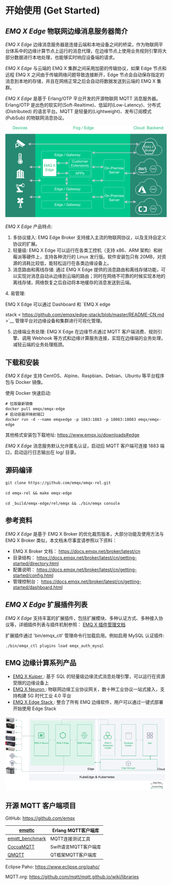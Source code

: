 # 开始使用 (Get Started) 

## *EMQ X Edge* 物联网边缘消息服务器简介 

*EMQ X Edge* 边缘消息服务器是连接云端和本地设备之间的桥梁，作为物联网平台体系中的边缘计算节点上运行的消息代理，在边缘节点上使用业务规则引擎将大部分数据进行本地处理，也能够实时响应设备端的请求。 

*EMQ X Edge* 与云端的 EMQ X 集群之间采用加密的传输协议，如果 Edge 节点和远程 EMQ X 之间由于传输网络问题导致连接断开，Edge 节点会自动保存指定的消息到本地的存储，并且在网络正常之后会自动将数据发送到云端的 EMQ X 集群。 

*EMQ X Edge* 是基于 Erlang/OTP 平台开发的开源物联网 MQTT 消息服务器。Erlang/OTP 是出色的软实时(Soft-Realtime)、低延时(Low-Latency)、分布式(Distributed) 的语言平台。MQTT 是轻量的(Lightweight)、发布订阅模式(PubSub) 的物联网消息协议。 

![image](./_static/edge-overview.png)

*EMQ X Edge* 产品特点: 

  1. 多协议接入: EMQ Edge Broker 支持接入主流的物联网协议，以及支持自定义协议的扩展。 
  2. 轻量级: EMQ X Edge 可以运行在各类工控机（支持 x86、ARM 架构）和树莓派等硬件上，支持各种流行的 Linux 发行版。软件安装包只有 20MB，对资源的消耗比较低，能轻松运行在各类边缘设备上。 
  3. 消息路由和离线存储: 通过 EMQ X Edge 提供的消息路由和离线存储功能，可以实现对消息自动从边缘到云端的路由；同时在网络不可靠的时候实现本地的离线存储，网络恢复之后自动将本地缓存的消息发送到云端。 



4\. 易管理: 
    

EMQ X Edge 可以通过 Dashboard 和 `EMQ X edge 

stack \< [ https://github.com/emqx/edge-stack/blob/master/README-CN.md ](https://github.com/emqx/edge-stack/blob/master/README-CN.md) >`__ 管理平台对边缘设备和集群进行可视化管理。 

  5. 边缘端业务处理: EMQ X Edge 在边缘节点通过 MQTT 客户端消费、规则引擎、调用 Webhook 等方式和边缘计算服务连接，实现在边缘端的业务处理，减轻云端的业务处理瓶颈。 



## 下载和安装 

*EMQ X Edge* 支持 CentOS、Alpine、Raspbian、Debian、Ubuntu 等平台程序包与 Docker 镜像。 

使用 Docker 快速启动: 
    
    
    # 拉取最新镜像
    docker pull emqx/emqx-edge
    # 启动容器并映射端口
    docker run -d --name emqxedge -p 1883:1883 -p 18083:18083 emqx/emqx-edge

其他格式安装包下载地址: [ https://www.emqx.io/downloads#edge ](https://www.emqx.io/downloads#edge)

*EMQ X Edge* 消息服务默认允许匿名认证，启动后 MQTT 客户端可连接 1883 端口，启动运行日志输出在 log/ 目录。 

## 源码编译 
    
    
    git clone https://github.com/emqx/emqx-rel.git
    
    cd emqx-rel && make emqx-edge
    
    cd _build/emqx-edge/rel/emqx && ./bin/emqx console

## 参考资料 

*EMQ X Edge* 是基于 EMQ X Broker 的优化裁剪版本，大部分功能及使用方法与 EMQ X Broker 类似，本文档未尽事宜请参照以下资料： 

  * EMQ X Broker 文档： [ https://docs.emqx.net/broker/latest/cn ](https://docs.emqx.net/broker/latest/cn)
  * 目录结构： [ https://docs.emqx.net/broker/latest/cn/getting-started/directory.html ](https://docs.emqx.net/broker/latest/cn/getting-started/directory.html)
  * 配置说明： [ https://docs.emqx.net/broker/latest/cn/getting-started/config.html ](https://docs.emqx.net/broker/latest/cn/getting-started/config.html)
  * 管理控制台： [ https://docs.emqx.net/broker/latest/cn/getting-started/dashboard.html ](https://docs.emqx.net/broker/latest/cn/getting-started/dashboard.html)



## *EMQ X Edge* 扩展插件列表 

*EMQ X Edge* 支持丰富的扩展插件，包括扩展模块、多种认证方式、多种接入协议等，详细插件列表与插件机制参照： [ EMQ X 插件管理文档 ](https://docs.emqx.net/broker/latest/cn/advanced/plugins.html)

扩展插件通过 'bin/emqx_ctl' 管理命令行加载启用。例如启用 MySQL 认证插件: 
    
    
    ./bin/emqx_ctl plugins load emqx_auth_mysql

## EMQ 边缘计算系列产品 

  * [ EMQ X Kuiper ](https://www.emqx.io/cn/products/kuiper) : 基于 SQL 的轻量级边缘流式消息处理引擎，可以运行在资源受限的边缘设备上 
  * [ EMQ X Neuron ](https://www.emqx.io/cn/products/neuron) : 物联网边缘工业协议网关，数十种工业协议一站式接入，支持构建 5G 时代工业 4.0 平台 
  * [ EMQ X Edge Stack ](https://github.com/emqx/edge-stack/blob/master/README-CN.md) : 整合了所有 EMQ 边缘软件，用户可以通过一键式部署开始使用 Edge Stack 



![image](./_static/cloud-deployment.png)

## 开源 MQTT 客户端项目 

GitHub: [ https://github.com/emqx ](https://github.com/emqx)

[ emqttc ](https://github.com/emqtt/emqttc)                   |  Erlang MQTT客户端库 
--------------------------------------------------------------|------------------
[ emqtt_benchmark ](https://github.com/emqtt/emqtt_benchmark) |  MQTT连接测试工具      
[ CocoaMQTT ](https://github.com/emqtt/CocoaMQTT)             |  Swift语言MQTT客户端库 
[ QMQTT ](https://github.com/emqtt/qmqtt)                     |  QT框架MQTT客户端库    



Eclipse Paho: [ https://www.eclipse.org/paho/ ](https://www.eclipse.org/paho/)

MQTT.org: [ https://github.com/mqtt/mqtt.github.io/wiki/libraries ](https://github.com/mqtt/mqtt.github.io/wiki/libraries)
